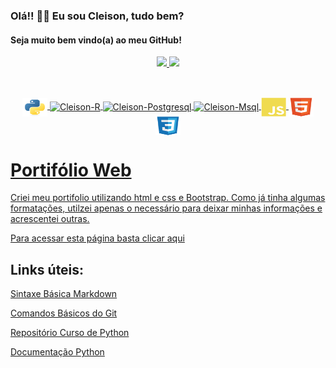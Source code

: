 ### Olá!! 👋😊 Eu sou Cleison, tudo bem?

#### Seja muito bem vindo(a) ao meu GitHub!



<div align="center">
  <a href="https://github.com/cleisonlima">
  <img height="180em" src="https://github-readme-stats.vercel.app/api?username=cleisonlima&show_icons=true&theme=tokyonight&include_all_commits=true&count_private=true"/>
  <img height="180em" src="https://github-readme-stats.vercel.app/api/top-langs/?username=cleisonlima&layout=compact&langs_count=7&theme=tokyonight"/>
</div>

##
<div align="center": style="display: inline_block"><br>
 <img align="center" alt="Cleison-Python" height="30" width="40" src="https://raw.githubusercontent.com/devicons/devicon/master/icons/python/python-original.svg">
 <img align="center" alt="Cleison-R" height="30" width="40" src="https://cdn.jsdelivr.net/gh/devicons/devicon/icons/rstudio/rstudio-original.svg">
 <img align="center" alt="Cleison-Postgresql" height="30" width="40" src="https://cdn.jsdelivr.net/gh/devicons/devicon/icons/postgresql/postgresql-original.svg">
 <img align="center" alt="Cleison-Msql" height="30" width="40" src="https://cdn.jsdelivr.net/gh/devicons/devicon/icons/mysql/mysql-original.svg">
 <img align="center" alt="Cleison-Js" height="30" width="40" src="https://raw.githubusercontent.com/devicons/devicon/master/icons/javascript/javascript-plain.svg">
 <img align="center" alt="Cleison-HTML" height="30" width="40" src="https://raw.githubusercontent.com/devicons/devicon/master/icons/html5/html5-original.svg">
 <img align="center" alt="Cleison-CSS" height="30" width="40" src="https://raw.githubusercontent.com/devicons/devicon/master/icons/css3/css3-original.svg">
 
</div>

##
 # Portifólio Web
Criei meu portifolio utilizando html e css e Bootstrap. Como já tinha algumas formatações, utilzei apenas o necessário para deixar minhas informações e acrescentei outras.

Para acessar esta página basta clicar [aqui](https://cleisonlima.github.io/portifolio_web/index)

## Links úteis:
[Sintaxe Básica Markdown](https://www.markdownguide.org/basic-syntax/)

[Comandos Básicos do Git](https://www.hostinger.com.br/tutoriais/comandos-basicos-de-git?ppc_campaign=google_performance_max&gclid=Cj0KCQjwmouZBhDSARIsALYcourrZmEOz3AXc_CCa8NL7dLIn82kzojVaXbszsnDbl1NAdWo3JGf9E8aAp6XEALw_wcB)

[Repositório Curso de Python](https://github.com/guicarvalho/python-os-primeiros-passos)

[Documentação Python](https://docs.python.org/pt-br/3/)
